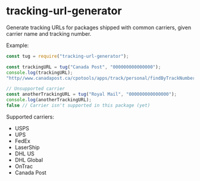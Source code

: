 # tracking-url-generator
Generate tracking URLs for packages shipped with common carriers, given carrier name and tracking number.

Example:
```js
const tug = require("tracking-url-generator");

const trackingURL = tug("Canada Post", "000000000000000");
console.log(trackingURL);
"http//www.canadapost.ca/cpotools/apps/track/personal/findByTrackNumber?trackingNumber=000000000000000"

// Unsupported carrier
const anotherTrackingURL = tug("Royal Mail", "000000000000000");
console.log(anotherTrackingURL);
false // Carrier isn't supported in this package (yet)
```

Supported carriers:
* USPS
* UPS
* FedEx
* LaserShip
* DHL US
* DHL Global
* OnTrac
* Canada Post
